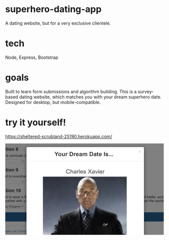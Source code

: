# superhero-dating-app
A dating website, but for a very exclusive clientele.

# tech
Node, Express, Bootstrap

# goals
Built to learn form submissions and algorithm building. This is a survey-based dating website, which matches you with your dream superhero date. Designed for desktop, but mobile-compatible.

# try it yourself!
https://sheltered-scrubland-25190.herokuapp.com/

![](superhero-dating.png)


